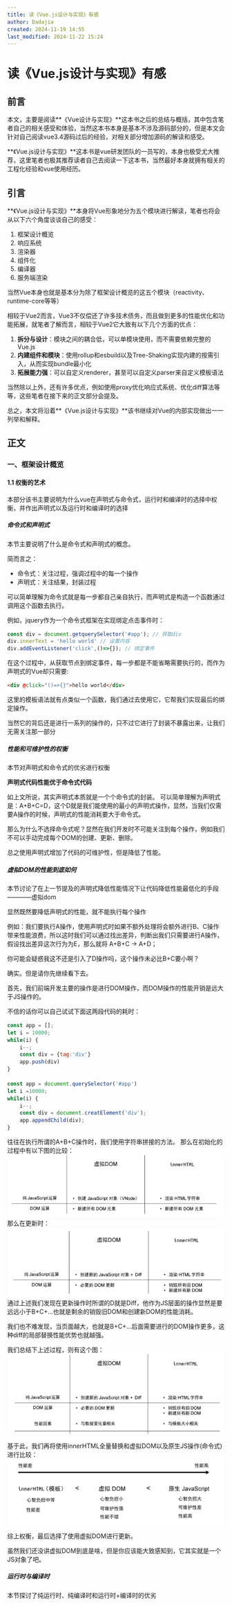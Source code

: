 ```yaml
---
title: 读《Vue.js设计与实现》有感
author: Dadajia
created: 2024-11-19 14:55
last_modified: 2024-11-22 15:24
---
```









# 读《Vue.js设计与实现》有感
## 前言
本文，主要是阅读**《Vue设计与实现》**这本书之后的总结与概括，其中包含笔者自己的相关感受和体验，当然这本书本身是基本不涉及源码部分的，但是本文会针对自己阅读vue3.4源码过后的经验，对相关部分增加源码的解读和感受。

**《Vue.js设计与实现》**这本书是vue研发团队的一员写的，本身也极受尤大推荐，这里笔者也极其推荐读者自己去阅读一下这本书，当然最好本身就拥有相关的工程化经验和vue使用经历。
## 引言
**《Vue.js设计与实现》**本身将Vue形象地分为五个模块进行解读，笔者也将会从以下六个角度谈谈自己的感受：
1. 框架设计概览
2. 响应系统
3. 渲染器
4. 组件化
5. 编译器
6. 服务端渲染

当然Vue本身也就是基本分为除了框架设计概览的这五个模块（reactivity、runtime-core等等）

相较于Vue2而言，Vue3不仅偿还了许多技术债务，而且做到更多的性能优化和功能拓展，就笔者了解而言，相较于Vue2它大致有以下几个方面的优点：
1. **拆分与设计**：模块之间的耦合低，可以单模块使用，而不需要依赖完整的Vue.js
2. **内建组件和模块**：使用rollup和esbuild以及Tree-Shaking实现内建的按需引入，从而实现bundle最小化
3. **拓展能力强**：可以自定义renderer，甚至可以自定义parser来自定义模板语法

当然除以上外，还有许多优点，例如使用proxy优化响应式系统、优化diff算法等等，这些笔者在接下来的正文部分会提及。

总之，本文将沿着**《Vue.js设计与实现》**该书继续对Vue的内部实现做出一一列举和解释。
## 正文
### 一、框架设计概览

#### 1.1 权衡的艺术
本部分该书主要说明为什么vue在声明式与命令式，运行时和编译时的选择中权衡，并作出声明式以及运行时和编译时的选择

##### 命令式和声明式
本节主要说明了什么是命令式和声明式的概念。

简而言之：
- 命令式：关注过程，强调过程中的每一个操作
- 声明式：关注结果，封装过程

可以简单理解为命令式就是每一步都自己亲自执行，而声明式是构造一个函数通过调用这个函数去执行。

例如，jquery作为一个命令式框架在实现绑定点击事件时：
```js
const div = document.getquerySelector('#app'); // 获取div
div.innerText = 'hello world' // 设置内容
div.addEventListener('click',()=>{}); // 绑定事件
```
在这个过程中，从获取节点到绑定事件，每一步都是不能省略需要执行的，而作为声明式的Vue却只需要:
```html
<div @click="()=>{}">hello world</div>
```
这里的模板语法就有点类似一个函数，我们通过去使用它，它帮我们实现最后的绑定操作。

当然它的背后还是进行一系列的操作的，只不过它进行了封装不暴露出来，让我们无需关注那一部分

##### 性能和可维护性的权衡
本节对声明式和命令式的优劣进行权衡

**声明式代码性能优于命令式代码**

如上文所说，其实声明式本质就是一个个命令式的封装。
可以简单理解为声明式是：A+B+C=D，这个D就是我们能使用的最小的声明式操作，显然，当我们仅需要A操作的时候，声明式的性能消耗要大于命令式。

那么为什么不选择命令式呢？显然在我们开发时不可能关注到每个操作，例如我们不可以手动完成每个DOM的创建、更新、删除。

总之使用声明式增加了代码的可维护性，但是降低了性能。

##### 虚拟DOM的性能到底如何
本节讨论了在上一节提及的声明式降低性能情况下让代码降低性能最低化的手段————虚拟dom

显然既然要降低声明式的性能，就不能执行每个操作

例如：我们要执行A操作，使用声明式时如果不额外处理将会额外进行B、C操作带来性能浪费，所以这时我们可以通过找出差异，判断出我们只需要进行A操作，假设找出差异这次行为为E，那么就将 A+B+C -> A+D；

你可能会疑惑我这不还是引入了D操作吗，这个操作未必比B+C要小啊？

确实。但是请你先继续看下去。

首先，我们前端开发主要的操作是进行DOM操作，而DOM操作的性能开销是远大于JS操作的。

不信的话你可以自己试试下面这两段代码的耗时：
```js
const app = [];
let i = 10000;
while(i) {
    i--;
    const div = {tag:'div'}
    app.push(div)
}

const app = document.querySelector('#app')
let i =10000;
while(i) {
    i--;
    const div = document.creatElement('div');
    app.appendChild(div);
}
```

往往在执行所谓的A+B+C操作时，我们使用字符串拼接的方法。
那么在初始化的过程中有以下图的比较：
![alt text](读《Vue.js设计与实现》有感/Image20241121163747360.png)
那么在更新时：
![alt text](读《Vue.js设计与实现》有感/Image20241121163954047.png)
通过上述我们发现在更新操作时所谓的D就是Diff，他作为JS层面的操作显然是要远远小于B+C+...也就是剩余的销毁旧DOM和创建新DOM的性能消耗。

我们也不难发现，当页面越大，也就是B+C+...后面需要进行的DOM操作更多，这种diff的局部替换性能优势也就越强。

我们总结下上述过程，则有这个图：
![alt text](读《Vue.js设计与实现》有感/Image20241121164358445.png)

基于此，我们再将使用innerHTML全量替换和虚拟DOM以及原生JS操作(命令式)进行比较：
![alt text](读《Vue.js设计与实现》有感/Image20241121164525372.png)

综上权衡，最后选择了使用虚拟DOM进行更新。

虽然我们还没讲虚拟DOM到底是啥，但是你应该能大致感知到，它其实就是一个JS对象了吧。

##### 运行时与编译时
本节探讨了纯运行时、纯编译时和运行时+编译时的优劣
